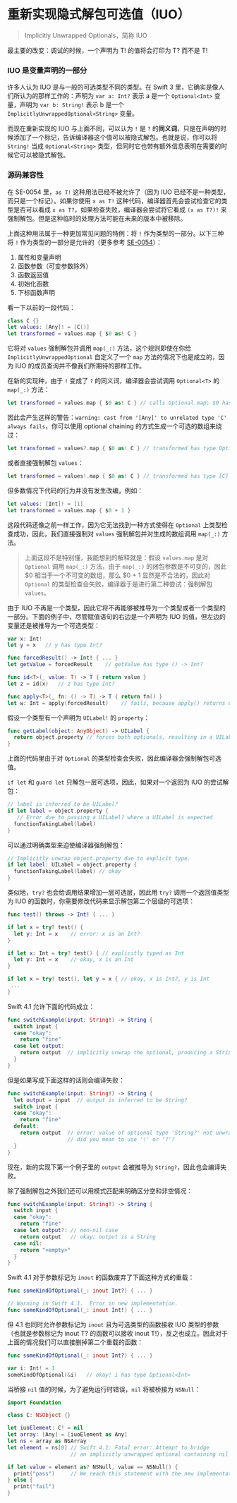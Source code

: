 # 重新实现隐式解包可选值（IUO）

> Implicitly Unwrapped Optionals，简称 IUO

最主要的改变：调试的时候，一个声明为 T! 的值将会打印为 T? 而不是 T!

### IUO 是变量声明的一部分

许多人认为 IUO 是与一般的可选类型不同的类型。在 Swift 3 里，它确实是像人们所认为的那样工作的：声明为 `var a: Int?` 表示 a 是一个 `Optional<Int>` 变量，声明为 `var b: String!` 表示 b 是一个 `ImplicitlyUnwrappedOptional<String>` 变量。

而现在重新实现的 IUO 与上面不同，可以认为 `!` 是 `?` 的**同义词**，只是在声明的时候添加了一个标记，告诉编译器这个值可以被隐式解包。也就是说，你可以将 `String!` 当成 `Optional<String>` 类型，但同时它也带有额外信息表明在需要的时候它可以被隐式解包。

### 源码兼容性

在 SE-0054 里，`as T!` 这种用法已经不被允许了（因为 IUO 已经不是一种类型，而只是一个标记）。如果你使用 `x as T!` 这种代码，编译器首先会尝试检查它的类型是否可以看成 `x as T?`，如果检查失败，编译器会尝试将它看成 `(x as T?)!` 来强制解包。但是这种临时的处理方法可能在未来的版本中被移除。

上面这种用法属于一种更加常见问题的特例：将 `!` 作为类型的一部分。以下三种将 `!` 作为类型的一部分是允许的（更多参考 [SE-0054](https://github.com/apple/swift-evolution/blob/master/proposals/0054-abolish-iuo.md)）：

1. 属性和变量声明
2. 函数参数（可变参数除外）
3. 函数返回值
4. 初始化函数
5. 下标函数声明

看一下以前的一段代码：

```swift
class C {}
let values: [Any]! = [C()]
let transformed = values.map { $0 as! C }
```

它将对 `values` 强制解包并调用 `map(_:)` 方法，这个规则即使在你给 `ImplicitlyUnwrappedOptional` 自定义了一个 `map` 方法的情况下也是成立的，因为 IUO 的成员查询并不像我们所期待的那样工作。

在新的实现种，由于 `!` 变成了 `?` 的同义词，编译器会尝试调用 `Optional<T>` 的 `map(_:)` 方法：

```swift
let transformed = values.map { $0 as! C } // calls Optional.map; $0 has type [Any]
```

因此会产生这样的警告：`warning: cast from '[Any]' to unrelated type 'C' always fails`，你可以使用 optional chaining 的方式生成一个可选的数组来绕过：

```swift
let transformed = values?.map { $0 as! C } // transformed has type Optional<[C]>
```

或者直接强制解包 `values`：

```swift
let transformed = values!.map { $0 as! C } // transformed has type [C]
```

但多数情况下代码的行为并没有发生改编，例如：

```swift
let values: [Int]! = [1]
let transformed = values.map { $0 + 1 }
```

这段代码还像之前一样工作，因为它无法找到一种方式使得在 `Optional` 上类型检查成功，因此，我们直接强制对 `values` 强制解包并对生成的数组调用 `map(_:)` 方法。

> 上面这段不是特别懂，我能想到的解释就是：假设 `values.map` 是对 `Optional` 调用 `map(_:)` 方法，由于 `map(_:)` 的闭包参数是不可变的，因此 $0 相当于一个不可变的数组，那么 $0 + 1 显然是不合法的，因此对 `Optional` 的类型检查会失败，编译器于是进行第二种尝试：强制解包 `values`。

由于 IUO 不再是一个类型，因此它将不再能够被推导为一个类型或者一个类型的一部分。下面的例子中，尽管赋值语句的右边是一个声明为 IUO 的值，但左边的变量还是被推导为一个可选类型：

```swift
var x: Int!
let y = x   // y has type Int?

func forcedResult() -> Int! { ... }
let getValue = forcedResult    // getValue has type () -> Int?

func id<T>(_ value: T) -> T { return value }
let z = id(x)   // z has type Int?

func apply<T>(_ fn: () -> T) -> T { return fn() }
let w: Int = apply(forcedResult)    // fails, because apply() returns unforced Int?
```

假设一个类型有一个声明为 `UILabel!` 的 `property`：

```swift
func getLabel(object: AnyObject) -> UILabel {
  return object.property // forces both optionals, resulting in a UILabel
}
```

上面的代码里由于对 `Optional` 的类型检查会失败，因此编译器会强制解包可选值。

`if let` 和 `guard let` 只解包一层可选项，因此，如果对一个返回为 IUO 的尝试解包：

```swift
// label is inferred to be UILabel?
if let label = object.property { 
   // Error due to passing a UILabel? where a UILabel is expected
  functionTakingLabel(label)
}
```

可以通过明确类型来迫使编译器强制解包：

```swift
// Implicitly unwrap object.property due to explicit type.
if let label: UILabel = object.property {
  functionTakingLabel(label) // okay
}
```

类似地，`try?` 也会给调用结果增加一层可选层，因此用 `try?` 调用一个返回值类型为 IUO 的函数时，你需要修改代码来显示解包第二个层级的可选项：

```swift
func test() throws -> Int! { ... }

if let x = try? test() {
  let y: Int = x    // error: x is an Int?
}

if let x: Int = try? test() { // explicitly typed as Int
  let y: Int = x    // okay, x is an Int
}

if let x = try? test(), let y = x { // okay, x is Int?, y is Int
 ...
}
```

Swift 4.1 允许下面的代码成立：

```swift
func switchExample(input: String!) -> String {
  switch input {
  case "okay":
    return "fine"
  case let output:
    return output  // implicitly unwrap the optional, producing a String
  }
}
```

但是如果写成下面这样的话则会编译失败：

```swift
func switchExample(input: String!) -> String {
  let output = input  // output is inferred to be String?
  switch input {
  case "okay":
    return "fine"
  default:
    return output  // error: value of optional type 'String?' not unwrapped;
                   // did you mean to use '!' or '?'?
  }
}
```

现在，新的实现下第一个例子里的 `output` 会被推导为 `String?`，因此也会编译失败。

除了强制解包之外我们还可以用模式匹配来明确区分空和非空情况：

```swift
func switchExample(input: String!) -> String {
  switch input {
  case "okay":
    return "fine"
  case let output?: // non-nil case
    return output   // okay; output is a String
  case nil:
    return "<empty>"
  }
}
```

Swift 4.1 对于参数标记为 `inout` 的函数废弃了下面这种方式的重载：

```swift
func someKindOfOptional(_: inout Int?) { ... }

// Warning in Swift 4.1.  Error in new implementation.
func someKindOfOptional(_: inout Int!) { ... }
```

但 4.1 也同时允许参数标记为 `inout` 且为可选类型的函数接收 IUO 类型的参数（也就是参数标记为 inout T? 的函数可以接收 inout T!），反之也成立。因此对于上面的情况我们可以直接删掉第二个重载的函数：

```swift
func someKindOfOptional(_: inout Int?) { ... }

var i: Int! = 1
someKindOfOptional(&i)   // okay! i has type Optional<Int>
```

当桥接 `nil` 值的时候，为了避免运行时错误，`nil` 将被桥接为 `NSNull`：

```swift
import Foundation

class C: NSObject {}

let iuoElement: C! = nil
let array: [Any] = [iuoElement as Any]
let ns = array as NSArray
let element = ns[0] // Swift 4.1: Fatal error: Attempt to bridge
                    // an implicitly unwrapped optional containing nil

if let value = element as? NSNull, value == NSNull() {
  print("pass")     // We reach this statement with the new implementation
} else {
  print("fail")
}
```


